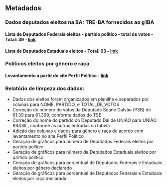 ## Metadados

### Dados deputados eleitos na BA: TRE-BA fornecidos ao g1BA

#### Lista de Deputados Federais eleitos - partido político - total de votos - Total: 39 - [link](https://g1.globo.com/ba/bahia/eleicoes/2022/noticia/2022/10/03/confira-a-lista-dos-39-deputados-federais-eleitos-pela-bahia.ghtml)

#### Lista de Deputados Estaduais eleitos - Total: 63 - [link](https://g1.globo.com/ba/bahia/eleicoes/2022/noticia/2022/10/03/veja-quem-sao-os-63-deputados-estaduais-eleitos-na-bahia.ghtml)

### Políticos eleitos por gênero e raça

#### Levantamento a partir do site Perfil Político - [link](https://perfilpolitico.serenata.ai/)

### Relatório de limpeza dos dados:

* Dados dos eleitos foram organizados em planilha e separados por colunas para NOME, PARTIDO, e TOTAL_DE_VOTOS
* Correção do número de votos da Deputada Soane Galvão (PSB) de 61.39 para 61.399, conforme dados do TSE
* Correção do nome do partido do Deputado Dal de UNIÃO para UNIÂO BRASIL, conforme as outras entradas na tabela
* Adição das colunas e dados para gênero e raça de acordo com levantamento no site Perfil Político
* Geração de gráficos para número de Deputados Federais eleitos por partido político
* Geração de gráficos para número de Deputados Estaduais eleitos por partido político
* Geração de gráficos para percentual de Deputados Federais e Estaduais eleitos por gênero declarado
* Geração de gráficos para percentual de Deputados Federais e Estaduais eleitos por raça declarada
